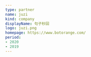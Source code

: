 ```yaml
---
type: partner
name: juzi
kind: company
displayName: 句子秒回
logo: juzi.png
homepage: https://www.botorange.com/
period:
- 2020
- 2019
---
```

